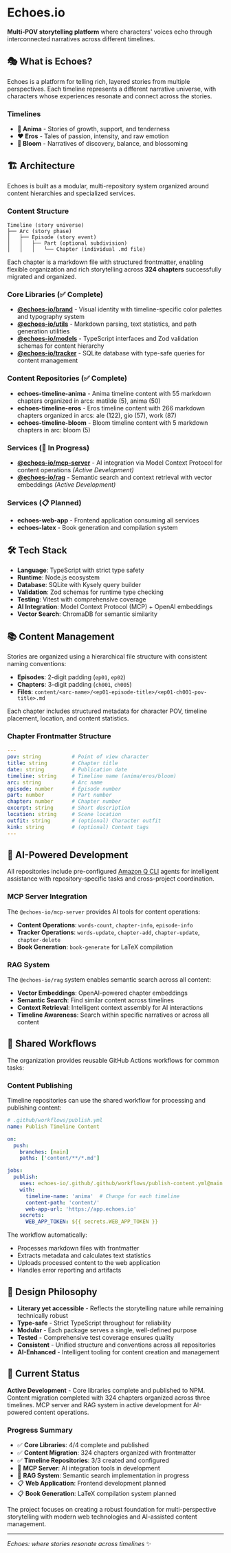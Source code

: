# Echoes.io

**Multi-POV storytelling platform** where characters' voices echo through interconnected narratives across different timelines.

## 🎭 What is Echoes?

Echoes is a platform for telling rich, layered stories from multiple perspectives. Each timeline represents a different narrative universe, with characters whose experiences resonate and connect across the stories.

### Timelines

- **🌿 Anima** - Stories of growth, support, and tenderness
- **❤️ Eros** - Tales of passion, intensity, and raw emotion  
- **🌸 Bloom** - Narratives of discovery, balance, and blossoming

## 🏗️ Architecture

Echoes is built as a modular, multi-repository system organized around content hierarchies and specialized services.

### Content Structure

```
Timeline (story universe)
├── Arc (story phase)
│   ├── Episode (story event)
│   │   ├── Part (optional subdivision)
│   │   │   └── Chapter (individual .md file)
```

Each chapter is a markdown file with structured frontmatter, enabling flexible organization and rich storytelling across **324 chapters** successfully migrated and organized.

### Core Libraries (✅ Complete)

- **[@echoes-io/brand](https://github.com/echoes-io/brand)** - Visual identity with timeline-specific color palettes and typography system
- **[@echoes-io/utils](https://github.com/echoes-io/utils)** - Markdown parsing, text statistics, and path generation utilities
- **[@echoes-io/models](https://github.com/echoes-io/models)** - TypeScript interfaces and Zod validation schemas for content hierarchy
- **[@echoes-io/tracker](https://github.com/echoes-io/tracker)** - SQLite database with type-safe queries for content management

### Content Repositories (✅ Complete)

- **echoes-timeline-anima** - Anima timeline content with 55 markdown chapters organized in arcs: matilde (5), anima (50)
- **echoes-timeline-eros** - Eros timeline content with 266 markdown chapters organized in arcs: ale (122), gio (57), work (87)
- **echoes-timeline-bloom** - Bloom timeline content with 5 markdown chapters in arc: bloom (5)

### Services (🚧 In Progress)

- **[@echoes-io/mcp-server](https://github.com/echoes-io/mcp-server)** - AI integration via Model Context Protocol for content operations *(Active Development)*
- **[@echoes-io/rag](https://github.com/echoes-io/rag)** - Semantic search and context retrieval with vector embeddings *(Active Development)*

### Services (📋 Planned)

- **echoes-web-app** - Frontend application consuming all services
- **echoes-latex** - Book generation and compilation system

## 🛠️ Tech Stack

- **Language**: TypeScript with strict type safety
- **Runtime**: Node.js ecosystem
- **Database**: SQLite with Kysely query builder
- **Validation**: Zod schemas for runtime type checking
- **Testing**: Vitest with comprehensive coverage
- **AI Integration**: Model Context Protocol (MCP) + OpenAI embeddings
- **Vector Search**: ChromaDB for semantic similarity

## 📚 Content Management

Stories are organized using a hierarchical file structure with consistent naming conventions:

- **Episodes**: 2-digit padding (`ep01`, `ep02`)
- **Chapters**: 3-digit padding (`ch001`, `ch005`)
- **Files**: `content/<arc-name>/<ep01-episode-title>/<ep01-ch001-pov-title>.md`

Each chapter includes structured metadata for character POV, timeline placement, location, and content statistics.

### Chapter Frontmatter Structure

```yaml
---
pov: string          # Point of view character
title: string        # Chapter title
date: string         # Publication date
timeline: string     # Timeline name (anima/eros/bloom)
arc: string          # Arc name
episode: number      # Episode number
part: number         # Part number
chapter: number      # Chapter number
excerpt: string      # Short description
location: string     # Scene location
outfit: string       # (optional) Character outfit
kink: string         # (optional) Content tags
---
```

## 🤖 AI-Powered Development

All repositories include pre-configured [Amazon Q CLI](https://aws.amazon.com/q/developer/) agents for intelligent assistance with repository-specific tasks and cross-project coordination.

### MCP Server Integration

The `@echoes-io/mcp-server` provides AI tools for content operations:

- **Content Operations**: `words-count`, `chapter-info`, `episode-info`
- **Tracker Operations**: `words-update`, `chapter-add`, `chapter-update`, `chapter-delete`
- **Book Generation**: `book-generate` for LaTeX compilation

### RAG System

The `@echoes-io/rag` system enables semantic search across all content:

- **Vector Embeddings**: OpenAI-powered chapter embeddings
- **Semantic Search**: Find similar content across timelines
- **Context Retrieval**: Intelligent context assembly for AI interactions
- **Timeline Awareness**: Search within specific narratives or across all content

## 🔄 Shared Workflows

The organization provides reusable GitHub Actions workflows for common tasks:

### Content Publishing

Timeline repositories can use the shared workflow for processing and publishing content:

```yaml
# .github/workflows/publish.yml
name: Publish Timeline Content

on:
  push:
    branches: [main]
    paths: ['content/**/*.md']

jobs:
  publish:
    uses: echoes-io/.github/.github/workflows/publish-content.yml@main
    with:
      timeline-name: 'anima'  # Change for each timeline
      content-path: 'content/'
      web-app-url: 'https://app.echoes.io'
    secrets:
      WEB_APP_TOKEN: ${{ secrets.WEB_APP_TOKEN }}
```

The workflow automatically:
- Processes markdown files with frontmatter
- Extracts metadata and calculates text statistics
- Uploads processed content to the web application
- Handles error reporting and artifacts

## 🎨 Design Philosophy

- **Literary yet accessible** - Reflects the storytelling nature while remaining technically robust
- **Type-safe** - Strict TypeScript throughout for reliability
- **Modular** - Each package serves a single, well-defined purpose
- **Tested** - Comprehensive test coverage ensures quality
- **Consistent** - Unified structure and conventions across all repositories
- **AI-Enhanced** - Intelligent tooling for content creation and management

## 🌟 Current Status

**Active Development** - Core libraries complete and published to NPM. Content migration completed with 324 chapters organized across three timelines. MCP server and RAG system in active development for AI-powered content operations.

### Progress Summary

- ✅ **Core Libraries**: 4/4 complete and published
- ✅ **Content Migration**: 324 chapters organized with frontmatter
- ✅ **Timeline Repositories**: 3/3 created and configured
- 🚧 **MCP Server**: AI integration tools in development
- 🚧 **RAG System**: Semantic search implementation in progress
- 📋 **Web Application**: Frontend development planned
- 📋 **Book Generation**: LaTeX compilation system planned

The project focuses on creating a robust foundation for multi-perspective storytelling with modern web technologies and AI-assisted content management.

---

*Echoes: where stories resonate across timelines* ✨
